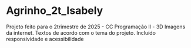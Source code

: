 # Agrinho_2t_Isabely
Projeto feito para o 2trimestre de 2025 - CC Programação ll - 3D
Imagens da internet.
Textos de acordo com o tema do projeto.
Incluído responsividade e acessibilidade
